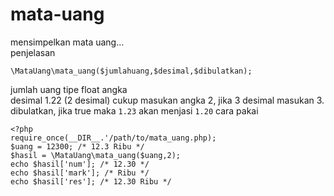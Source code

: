 # mata-uang
mensimpelkan mata uang...
<br>
penjelasan<br>
```
\MataUang\mata_uang($jumlahuang,$desimal,$dibulatkan);
```
jumlah uang tipe float angka<br>
desimal 1.22 (2 desimal) cukup masukan angka 2, jika 3 desimal masukan 3.<br>
dibulatkan, jika true maka `1.23` akan menjasi `1.20`
cara pakai
```
<?php
require_once(__DIR__.'/path/to/mata_uang.php);
$uang = 12300; /* 12.3 Ribu */
$hasil = \MataUang\mata_uang($uang,2);
echo $hasil['num']; /* 12.30 */
echo $hasil['mark']; /* Ribu */
echo $hasil['res']; /* 12.30 Ribu */
```
